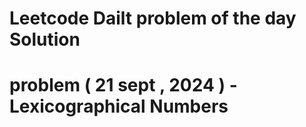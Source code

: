 # Leetcode Dailt problem of the day Solution

# problem ( 21 sept , 2024 ) - Lexicographical Numbers

